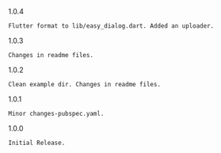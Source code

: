 1.0.4

    Flutter format to lib/easy_dialog.dart. Added an uploader.

1.0.3

    Changes in readme files.

1.0.2

    Clean example dir. Changes in readme files.

1.0.1

    Minor changes-pubspec.yaml.

1.0.0

    Initial Release.

